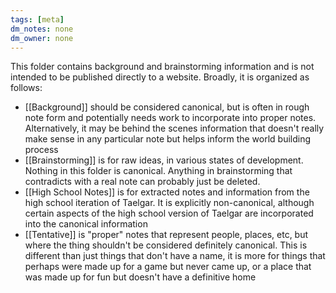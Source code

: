 ```yaml
---
tags: [meta]
dm_notes: none
dm_owner: none
---
```


This folder contains background and brainstorming information and is not intended to be published directly to a website. Broadly, it is organized as follows:
* [[Background]] should be considered canonical, but is often in rough note form and potentially needs work to incorporate into proper notes. Alternatively, it may be behind the scenes information that doesn't really make sense in any particular note but helps inform the world building process
* [[Brainstorming]] is for raw ideas, in various states of development. Nothing in this folder is canonical. Anything in brainstorming that contradicts with a real note can probably just be deleted.
* [[High School Notes]] is for extracted notes and information from the high school iteration of Taelgar. It is explicitly non-canonical, although certain aspects of the high school version of Taelgar are incorporated into the canonical information
* [[Tentative]] is "proper" notes that represent people, places, etc, but where the thing shouldn't be considered definitely canonical. This is different than just things that don't have a name, it is more for things that perhaps were made up for a game but never came up, or a place that was made up for fun but doesn't have a definitive home